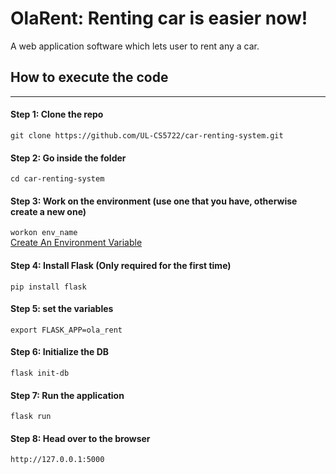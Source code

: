 # OlaRent: Renting car is easier now!
A web application software which lets user to rent any a car.

##  How to execute the code
<hr>

#### Step 1: Clone the repo
`git clone https://github.com/UL-CS5722/car-renting-system.git`

#### Step 2: Go inside the folder
`cd car-renting-system`

####  Step 3: Work on the environment (use one that you have, otherwise create a new one)
`workon env_name` <br> [Create An Environment Variable](https://medium.com/@dakota.lillie/an-introduction-to-virtual-environments-in-python-ce16cda92853)

#### Step 4: Install Flask (Only required for the first time)
`pip install flask`

#### Step 5: set the variables
`export FLASK_APP=ola_rent`

#### Step 6: Initialize the DB
`flask init-db`

#### Step 7: Run the application
`flask run`

#### Step 8: Head over to the browser
`http://127.0.0.1:5000`